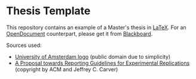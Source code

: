 Thesis Template
===============

This repository contains an example of a Master's thesis in [LaTeX](http://www.latex-project.org/). For an [OpenDocument](http://opendocumentformat.org/) counterpart, please get it from [Blackboard](http://blackboard.ic.uva.nl).

Sources used:
* [University of Amsterdam logo](https://en.wikipedia.org/wiki/File:University_of_Amsterdam_logo.svg) (public domain due to simplicity)
* [A Proposal towards Reporting Guidelines for Experimental Replications](http://carver.cs.ua.edu/Papers/Conference/2010/2010_RESER.pdf) (copyright by ACM and Jeffrey C. Carver)

